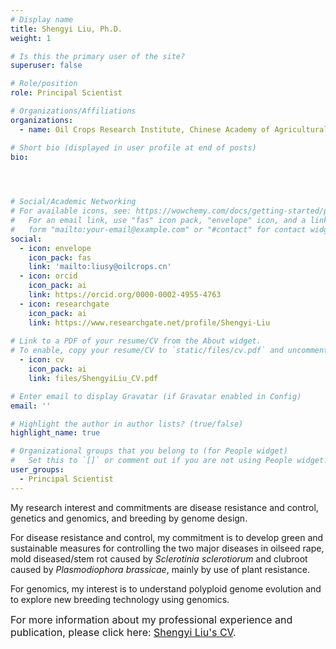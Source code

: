 ```yaml
---
# Display name
title: Shengyi Liu, Ph.D.
weight: 1

# Is this the primary user of the site?
superuser: false

# Role/position
role: Principal Scientist

# Organizations/Affiliations
organizations:
  - name: Oil Crops Research Institute, Chinese Academy of Agricultural Sciences

# Short bio (displayed in user profile at end of posts)
bio: 


    

# Social/Academic Networking
# For available icons, see: https://wowchemy.com/docs/getting-started/page-builder/#icons
#   For an email link, use "fas" icon pack, "envelope" icon, and a link in the
#   form "mailto:your-email@example.com" or "#contact" for contact widget.
social:
  - icon: envelope
    icon_pack: fas
    link: 'mailto:liusy@oilcrops.cn'
  - icon: orcid
    icon_pack: ai
    link: https://orcid.org/0000-0002-4955-4763
  - icon: researchgate
    icon_pack: ai
    link: https://www.researchgate.net/profile/Shengyi-Liu
  
# Link to a PDF of your resume/CV from the About widget.
# To enable, copy your resume/CV to `static/files/cv.pdf` and uncomment the lines below.
  - icon: cv
    icon_pack: ai
    link: files/ShengyiLiu_CV.pdf

# Enter email to display Gravatar (if Gravatar enabled in Config)
email: ''

# Highlight the author in author lists? (true/false)
highlight_name: true

# Organizational groups that you belong to (for People widget)
#   Set this to `[]` or comment out if you are not using People widget.
user_groups:
  - Principal Scientist
---
```


My research interest and commitments are disease resistance and control, genetics and genomics, and breeding by genome design. 

For disease resistance and control, my commitment is to develop green and sustainable measures for controlling the two major diseases in oilseed rape, mold diseased/stem rot caused by *Sclerotinia sclerotiorum* and clubroot caused by *Plasmodiophora brassicae*, mainly by use of plant resistance.

For genomics, my interest is to understand polyploid genome evolution and to explore new breeding technology using genomics. 

<font size=3>For more information about my professional experience and publication, please click here: [Shengyi Liu's CV](/files/ShengyiLiu_CV.pdf).</font>
